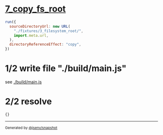 # [7_copy_fs_root](../../new_url_directory_3.test.mjs#L60)

```js
run({
  sourceDirectoryUrl: new URL(
    "./fixtures/3_filesystem_root/",
    import.meta.url,
  ),
  directoryReferenceEffect: "copy",
})
```

# 1/2 write file "./build/main.js"

see [./build/main.js](./build/main.js)

# 2/2 resolve

```js
{}
```

---

<sub>
  Generated by <a href="https://github.com/jsenv/core/tree/main/packages/independent/snapshot">@jsenv/snapshot</a>
</sub>
